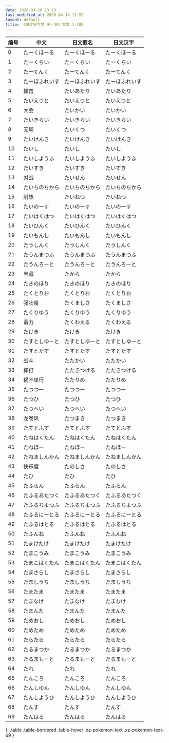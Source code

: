```yaml
---
date: 2020-03-26 23:13
last_modified_at: 2020-04-14 11:55
layout: default
title: 《精灵宝可梦 黑／白》文本 1-108
---
```

| 编号 | 中文 | 日文假名 | 日文汉字 |
| ---- | ---- | ---- | --- |
| 0 | たーくほーる | たーくほーる | たーくほーる |
| 1 | たーくらい | たーくらい | たーくらい |
| 2 | たーてんく | たーてんく | たーてんく |
| 3 | たーほふれいす | たーほふれいす | たーほふれいす |
| 4 | 撞击 | たいあたり | たいあたり |
| 5 | たいえつと | たいえつと | たいえつと |
| 6 | 大会 | たいかい | たいかい |
| 7 | たいきらい | たいきらい | たいきらい |
| 8 | 无聊 | たいくつ | たいくつ |
| 9 | たいけんき | たいけんき | たいけんき |
| 10 | たいし | たいし | たいし |
| 11 | たいしようふ | たいしようふ | たいしようふ |
| 12 | たいすき | たいすき | たいすき |
| 13 | 对战 | たいせん | たいせん |
| 14 | たいちのちから | たいちのちから | たいちのちから |
| 15 | 耐热 | たいねつ | たいねつ |
| 16 | たいのーす | たいのーす | たいのーす |
| 17 | たいはくはつ | たいはくはつ | たいはくはつ |
| 18 | たいひんく | たいひんく | たいひんく |
| 19 | たいもんし | たいもんし | たいもんし |
| 20 | たうしんく | たうしんく | たうしんく |
| 21 | たうんまつふ | たうんまつふ | たうんまつふ |
| 22 | たうんろーと | たうんろーと | たうんろーと |
| 23 | 宝藏 | たから | たから |
| 24 | たきのほり | たきのほり | たきのほり |
| 25 | たくとりお | たくとりお | たくとりお |
| 26 | 强壮度 | たくましさ | たくましさ |
| 27 | たくりゆう | たくりゆう | たくりゆう |
| 28 | 蓄力 | たくわえる | たくわえる |
| 29 | たけき | たけき | たけき |
| 30 | たすとしゆーと | たすとしゆーと | たすとしゆーと |
| 31 | たすとたす | たすとたす | たすとたす |
| 32 | 战斗 | たたかい | たたかい |
| 33 | 摔打 | たたきつける | たたきつける |
| 34 | 祸不单行 | たたりめ | たたりめ |
| 35 | たつつー | たつつー | たつつー |
| 36 | たつひ | たつひ | たつひ |
| 37 | たつへい | たつへい | たつへい |
| 38 | 龙卷风 | たつまき | たつまき |
| 39 | たてとふす | たてとふす | たてとふす |
| 40 | たねはくたん | たねはくたん | たねはくたん |
| 41 | たねほー | たねほー | たねほー |
| 42 | たねましんかん | たねましんかん | たねましんかん |
| 43 | 快乐度 | たのしさ | たのしさ |
| 44 | たひ | たひ | たひ |
| 45 | たふらん | たふらん | たふらん |
| 46 | たふるあたつく | たふるあたつく | たふるあたつく |
| 47 | たふるちよつふ | たふるちよつふ | たふるちよつふ |
| 48 | たふるにーとる | たふるにーとる | たふるにーとる |
| 49 | たふるはとる | たふるはとる | たふるはとる |
| 50 | たふんね | たふんね | たふんね |
| 51 | たまけたけ | たまけたけ | たまけたけ |
| 52 | たまこうみ | たまこうみ | たまこうみ |
| 53 | たまこはくたん | たまこはくたん | たまこはくたん |
| 54 | たまさらし | たまさらし | たまさらし |
| 55 | たましうち | たましうち | たましうち |
| 56 | たまたま | たまたま | たまたま |
| 57 | たまなけ | たまなけ | たまなけ |
| 58 | たまんた | たまんた | たまんた |
| 59 | ためおし | ためおし | ためおし |
| 60 | ためため | ためため | ためため |
| 61 | たらたら | たらたら | たらたら |
| 62 | たるまつか | たるまつか | たるまつか |
| 63 | たるまもーと | たるまもーと | たるまもーと |
| 64 | たれ | たれ | たれ |
| 65 | たんころ | たんころ | たんころ |
| 66 | たんしゆん | たんしゆん | たんしゆん |
| 67 | たんしようひ | たんしようひ | たんしようひ |
| 68 | たんす | たんす | たんす |
| 69 | たんはる | たんはる | たんはる |
{: .table .table-bordered .table-hover .xz-pokemon-text .xz-pokemon-text-69 }
